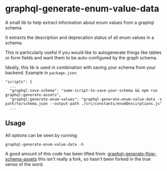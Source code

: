 # graphql-generate-enum-value-data

A small lib to help extract information about enum values from a graphql schema

It extracts the description and deprecation status of all enum values in a schema.

This is particularly useful if you would like to autogenerate things like tables or form fields and want them to be auto-configured by the graph schema.

Ideally, this lib is used in combination with saving your schema from your backend.
Example in `package.json`:

```
"scripts": {
  ...
  "graphql:save-schema": "some-script-to-save-your-schema && npm run graphql:generate-assets",
  "graphql:generate-enum-values": "graphql-generate-enum-value-data -s path/to/schema.json --output-path ./src/constants/enumDescirptions.js"
  ...
```


## Usage
All options can be seen by running:
```
graphql-generate-enum-value-data -h
```


A good amount of this code has been lifted from: [graphql-generate-flow-schema-assets](https://github.com/zth/graphql-generate-flow-schema-assets) this isn't really a fork, so hasn't been forked in the true sense of the word.

